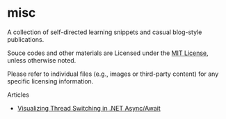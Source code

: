 # misc
A collection of self-directed learning snippets and casual blog-style publications.

Souce codes and other materials are Licensed under the [MIT License](https://opensource.org/license/mit/), unless otherwise noted.

Please refer to individual files (e.g., images or third-party content) for any specific licensing information.

Articles
* [Visualizing Thread Switching in .NET Async/Await](./task-continuation-probe)